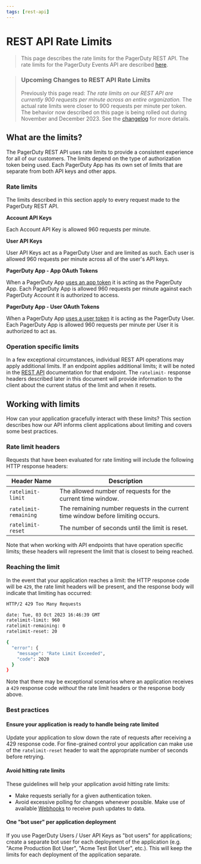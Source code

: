 ```yaml
---
tags: [rest-api]
---
```


# REST API Rate Limits

<!-- theme: info -->
> This page describes the rate limits for the PagerDuty REST API. The rate limits for the 
> PagerDuty Events API are described [here](../../docs/events-API-v2/05-Rate-Limits.md).

<!-- theme: warning -->
> ### Upcoming Changes to REST API Rate Limits
>
> Previously this page read: _The rate limits on our REST API are currently 900 requests per minute across an entire organization._ The actual rate limits were closer to 900 requests per minute per token.
> The behavior now described on this page is being rolled out during November and December 2023. See the [changelog](https://developer.pagerduty.com/api-reference/f1a95bb9397ba-changelog) for more details.

## What are the limits?

The PagerDuty REST API uses rate limits to provide a consistent experience for all of our customers. The limits depend on the type of authorization token being used. Each PagerDuty App has its own set of limits that are separate from both API keys and other apps.

### Rate limits
The limits described in this section apply to every request made to the PagerDuty REST API.

**Account API Keys**

Each Account API Key is allowed 960 requests per minute.

**User API Keys**

User API Keys act as a PagerDuty User and are limited as such. Each user is allowed 960 requests per minute across all of the user's API keys.

**PagerDuty App - App OAuth Tokens**

When a PagerDuty App [uses an app token](../../docs/app-integration-development/08-OAuth-Functionality.md) it is acting as the PagerDuty App. Each PagerDuty App is allowed 960 requests per minute against each PagerDuty Account it is authorized to access.

**PagerDuty App - User OAuth Tokens**

When a PagerDuty App [uses a user token](../../docs/app-integration-development/08-OAuth-Functionality.md) it is acting as the PagerDuty User. Each PagerDuty App is allowed 960 requests per minute per User it is authorized to act as.

### Operation specific limits
In a few exceptional circumstances, individual REST API operations may apply additional limits. If an endpoint applies additional limits; it will be noted in the [REST API](/api-reference/) documentation for that endpoint. The `ratelimit-` response headers described later in this document will provide information to the client about the current status of the limit and when it resets.

## Working with limits
How can your application gracefully interact with these limits? This section describes how our API informs client applications about limiting and covers some best practices.

### Rate limit headers
Requests that have been evaluated for rate limiting will include the following HTTP response headers:

|Header Name|Description|
|-|-|
|`ratelimit-limit`|The allowed number of requests for the current time window.|
|`ratelimit-remaining`|The remaining number requests in the current time window before limiting occurs.|
|`ratelimit-reset`|The number of seconds until the limit is reset.|

Note that when working with API endpoints that have operation specific limits; these headers will represent the limit that is closest to being reached.

### Reaching the limit
In the event that your application reaches a limit: the HTTP response code will be `429`, the rate limit headers will be present, and the response body will indicate that limiting has occurred:

```bash
HTTP/2 429 Too Many Requests

date: Tue, 03 Oct 2023 16:46:39 GMT
ratelimit-limit: 960
ratelimit-remaining: 0
ratelimit-reset: 20

{
  "error": {
    "message": "Rate Limit Exceeded",
    "code": 2020
  }
}
```

Note that there may be exceptional scenarios where an application receives a `429` response code _without_ the rate limit headers or the response body above.

### Best practices

#### Ensure your application is ready to handle being rate limited
Update your application to slow down the rate of requests after receiving a 429 response code. For fine-grained control your application can make use of the `ratelimit-reset` header to wait the appropriate number of seconds before retrying.

#### Avoid hitting rate limits
These guidelines will help your application avoid hitting rate limits:
* Make requests serially for a given authentication token.
* Avoid excessive polling for changes whenever possible. Make use of available [Webhooks](../../docs/webhooks/01-Overview.md) to receive push updates to data.

#### One "bot user" per application deployment
If you use PagerDuty Users / User API Keys as "bot users" for applications; create a separate bot user for each deployment of the application (e.g. "Acme Production Bot User", "Acme Test Bot User", etc.). This will keep the limits for each deployment of the application separate.
